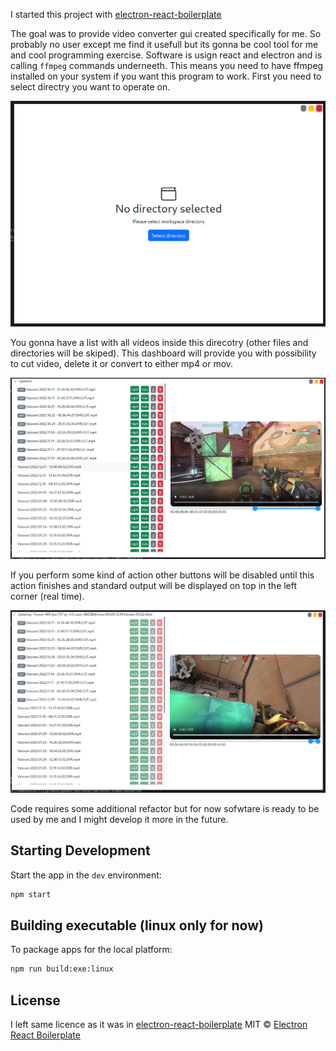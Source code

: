 I started this project with [electron-react-boilerplate](https://github.com/electron-react-boilerplate/electron-react-boilerplate)

The goal was to provide video converter gui created specifically for me. So probably no user except me find it usefull but its gonna be cool tool for me and cool programming exercise. Software is usign react and electron and is calling `ffmpeg` commands underneeth. This means you need to have ffmpeg installed on your system if you want this program to work. First you need to select directry you want to operate on.

![](./screenshots/dir-select.png)

You gonna have a list with all videos inside this direcotry (other files and directories will be skiped). This dashboard will provide you with possibility to cut video, delete it or convert to either mp4 or mov.

![](./screenshots/video-dashboard.png)

If you perform some kind of action other buttons will be disabled until this action finishes and standard output will be displayed on top in the left corner (real time).

![](./screenshots/processing.png)

Code requires some additional refactor but for now sofwtare is ready to be used by me and I might develop it more in the future.

## Starting Development

Start the app in the `dev` environment:

```bash
npm start
```

## Building executable (linux only for now)

To package apps for the local platform:

```bash
npm run build:exe:linux
```

## License

I left same licence as it was in [electron-react-boilerplate](https://github.com/electron-react-boilerplate/electron-react-boilerplate)
MIT © [Electron React Boilerplate](https://github.com/electron-react-boilerplate)
